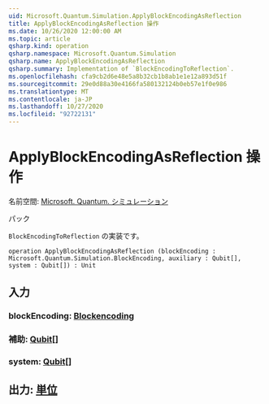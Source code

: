 ```yaml
---
uid: Microsoft.Quantum.Simulation.ApplyBlockEncodingAsReflection
title: ApplyBlockEncodingAsReflection 操作
ms.date: 10/26/2020 12:00:00 AM
ms.topic: article
qsharp.kind: operation
qsharp.namespace: Microsoft.Quantum.Simulation
qsharp.name: ApplyBlockEncodingAsReflection
qsharp.summary: Implementation of `BlockEncodingToReflection`.
ms.openlocfilehash: cfa9cb2d6e48e5a8b32cb1b8ab1e1e12a893d51f
ms.sourcegitcommit: 29e0d88a30e4166fa580132124b0eb57e1f0e986
ms.translationtype: MT
ms.contentlocale: ja-JP
ms.lasthandoff: 10/27/2020
ms.locfileid: "92722131"
---
```

# <a name="applyblockencodingasreflection-operation"></a>ApplyBlockEncodingAsReflection 操作

名前空間: [Microsoft. Quantum. シミュレーション](xref:Microsoft.Quantum.Simulation)

パック [](https://nuget.org/packages/)


`BlockEncodingToReflection` の実装です。

```qsharp
operation ApplyBlockEncodingAsReflection (blockEncoding : Microsoft.Quantum.Simulation.BlockEncoding, auxiliary : Qubit[], system : Qubit[]) : Unit
```


## <a name="input"></a>入力

### <a name="blockencoding--blockencoding"></a>blockEncoding: [Blockencoding](xref:Microsoft.Quantum.Simulation.BlockEncoding)




### <a name="auxiliary--qubit"></a>補助: [Qubit](xref:microsoft.quantum.lang-ref.qubit)[]




### <a name="system--qubit"></a>system: [Qubit](xref:microsoft.quantum.lang-ref.qubit)[]





## <a name="output--unit"></a>出力: [単位](xref:microsoft.quantum.lang-ref.unit)

